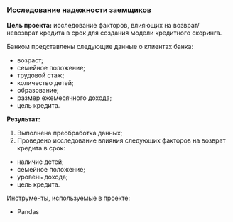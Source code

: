 ### Исследование надежности заемщиков

**Цель проекта:** исследование факторов, влияющих на возврат/невозврат кредита в срок для создания модели кредитного скоринга.

Банком представлены следующие данные о клиентах банка:
* возраст;
* семейное положение;
* трудовой стаж;
* количество детей;
* образование;
* размер ежемесячного дохода;
* цель кредита.

**Результат:** 
1. Выполнена преобработка данных;
2. Проведено исследование влияния следующих факторов на возврат кредита в срок:
* наличие детей;
* семейное положение;
* уровень дохода;
* цель кредита.

Инструменты, используемые в проекте:
- Pandas

